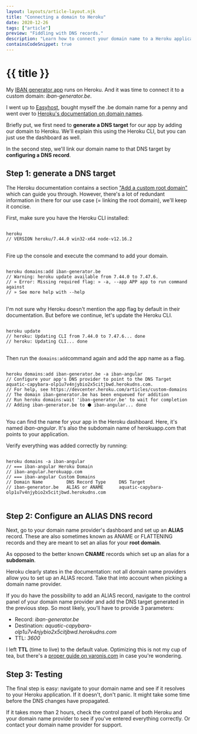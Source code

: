 ```yaml
---
layout: layouts/article-layout.njk
title: "Connecting a domain to Heroku"
date: 2020-12-26
tags: ["article"]
preview: "Fiddling with DNS records."
description: "Learn how to connect your domain name to a Heroku application by managing Heroku settigns and adding the necessary DNS records."
containsCodeSnippet: true
---
```


# {{ title }}

My [IBAN generator app](https://iban-generator.be) runs on Heroku. And it was time to connect it to a custom domain: _iban-generator.be_.

I went up to [Easyhost](https://www.easyhost.be/nl/), bought myself the .be domain name for a penny and went over to [Heroku's documentation on domain names](https://devcenter.heroku.com/articles/custom-domains).

Briefly put, we first need to **generate a DNS target** for our app by adding our domain to Heroku. We'll explain this using the Heroku CLI, but you can just use the dashboard as well.

In the second step, we'll link our domain name to that DNS target by **configuring a DNS record**.

## Step 1: generate a DNS target

The Heroku documentation contains a section ["Add a custom root domain"](https://devcenter.heroku.com/articles/custom-domains#add-a-custom-root-domain) which can guide you through. However, there's a lot of redundant information in there for our use case (= linking the root domain), we'll keep it concise.

First, make sure you have the Heroku CLI installed:

<pre>
<code class="language-javascript">
heroku 
// VERSION heroku/7.44.0 win32-x64 node-v12.16.2
</code>
</pre>

Fire up the console and execute the command to add your domain.

<pre>
<code class="language-javascript">
heroku domains:add iban-generator.be
// Warning: heroku update available from 7.44.0 to 7.47.6. 
// » Error: Missing required flag: » -a, --app APP app to run command against 
// » See more help with --help
</code>
</pre>

I'm not sure why Heroku doesn't mention the app flag by default in their documentation. But before we continue, let's update the Heroku CLI.

<pre>
<code class="language-javascript">
heroku update
// heroku: Updating CLI from 7.44.0 to 7.47.6... done 
// heroku: Updating CLI... done
</code>
</pre>

Then run the <code class="inline-code">domains:add</code>command again and add the app name as a flag.

<pre class="language-javascript">
<code class="language-javascript">
heroku domains:add iban-generator.be -a iban-angular
// Configure your app's DNS provider to point to the DNS Target aquatic-capybara-olp1u7v4njybio2x5citjbwd.herokudns.com. 
// For help, see https://devcenter.heroku.com/articles/custom-domains
// The domain iban-generator.be has been enqueued for addition 
// Run heroku domains:wait 'iban-generator.be' to wait for completion 
// Adding iban-generator.be to ⬢ iban-angular... done
</code>
</pre>

You can find the name for your app in the Heroku dashboard. Here, it's named _iban-angular_. It's also the subdomain name of herokuapp.com that points to your application.

Verify everything was added correctly by running:

<pre class="language-javascript">
<code class="language-javascript">
heroku domains -a iban-angular
// === iban-angular Heroku Domain 
// iban-angular.herokuapp.com
// === iban-angular Custom Domains 
// Domain Name         DNS Record Type     DNS Target 
// iban-generator.be   ALIAS or ANAME      aquatic-capybara-olp1u7v4njybio2x5citjbwd.herokudns.com
</code>
</pre>

## Step 2: Configure an ALIAS DNS record

Next, go to your domain name provider's dashboard and set up an **ALIAS** record. These are also sometimes known as ANAME or FLATTENING records and they are meant to set an alias for your **root domain**.

As opposed to the better known **CNAME** records which set up an alias for a **subdomain**.

Heroku clearly states in the documentation: not all domain name providers allow you to set up an ALIAS record. Take that into account when picking a domain name provider.

If you do have the possibility to add an ALIAS record, navigate to the control panel of your domain name provider and add the DNS target generated in the previous step. So most likely, you'll have to provide 3 parameters:

- Record: _iban-generator.be_
- Destination: _aquatic-capybara-olp1u7v4njybio2x5citjbwd.herokudns.com_
- TTL: _3600_

I left **TTL** (time to live) to the default value. Optimizing this is not my cup of tea, but there's a [proper guide on varonis.com](https://blogvaronis2.wpengine.com/dns-ttl/) in case you're wondering.

## Step 3: Testing

The final step is easy: navigate to your domain name and see if it resolves to your Heroku application. If it doesn't, don't panic. It might take some time before the DNS changes have propagated.

If it takes more than 2 hours, check the control panel of both Heroku and your domain name provider to see if you've entered everything correctly. Or contact your domain name provider for support.
